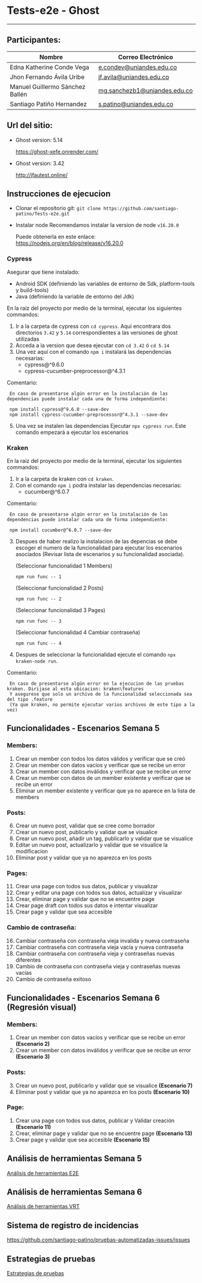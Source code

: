 # Tests-e2e - Ghost
-------

## Participantes:
| Nombre    | Correo Electrónico     |
|-------------|-------------------------|
| Edna Katherine Conde Vega    | e.condev@uniandes.edu.co             |
| Jhon Fernando Ávila Uribe    | jf.avila@uniandes.edu.co             |
| Manuel Guillermo Sánchez Ballén | mg.sanchezb1@uniandes.edu.co       |
| Santiago Patiño Hernandez    | s.patino@uniandes.edu.co             |

## Url del sitio:

- Ghost version: 5.14
  
  https://ghost-xefe.onrender.com/
  
- Ghost version: 3.42
  
  http://jfautest.online/

## Instrucciones de ejecucion
- Clonar el repositorio git:
  `git clone https://github.com/santiago-patino/Tests-e2e.git`
- Instalar node
  Recomendamos instalar la version de node `v16.20.0`

  Puede obtenerla en este enlace:
  https://nodejs.org/en/blog/release/v16.20.0

### Cypress

Asegurar que tiene instalado:
- Android SDK (definiendo las variables de entorno de Sdk, platform-tools y build-tools)
- Java (definiendo la variable de entorno del Jdk)

En la raiz del proyecto por medio de la terminal, ejecutar los siguientes commandos:

1. Ir a la carpeta de cypress con `cd cypress`. Aqui encontrara dos directorios `3.42` y `5.14` correspondientes a las versiones de ghost utilizadas
2. Acceda a la version que desea ejecutar con `cd 3.42` ó `cd 5.14`
3. Una vez aquí con el comando `npm i` instalará las dependencias necesarias:
   - cypress@^9.6.0
   - cypress-cucumber-preprocessor@^4.3.1
     
Comentario:

     En caso de presentarse algún error en la instalación de las dependencias puede instalar cada una de forma independiente:
     
     npm install cypress@^9.6.0 --save-dev
     npm install cypress-cucumber-preprocessor@^4.3.1 --save-dev
       
5. Una vez se instalen las dependencias Ejecutar `npx cypress run`. Este comando empezará a ejecutar los escenarios
   
### Kraken

En la raiz del proyecto por medio de la terminal, ejecutar los siguientes commandos:

1. Ir a la carpeta de kraken con `cd kraken`.
2. Con el comando `npm i` podra instalar las dependencias necesarias:
   - cucumber@^6.0.7
  
  Comentario:

     En caso de presentarse algún error en la instalación de las dependencias puede instalar cada una de forma independiente:
     
     npm install cucumber@^6.0.7 --save-dev
     
3. Despues de haber realizo la instalacion de las depencias se debe escoger el numero de la funcionalidad para ejecutar los escenarios asociados (Revisar lista de escenarios y su funcionalidad asociada).
   
   (Seleccionar funcionalidad 1 Members)

   `npm run func -- 1`

   (Seleccionar funcionalidad 2 Posts)

   `npm run func -- 2`

   (Seleccionar funcionalidad 3 Pages)

   `npm run func -- 3`

   (Seleccionar funcionalidad 4 Cambiar contraseña)

   `npm run func -- 4`

5. Despues de seleccionar la funcionalidad ejecute el comando `npx kraken-node run`.

Comentario:

     En caso de presentarse algún error en la ejecucion de las pruebas kraken. Dirijase al esta ubicacion: kraken\features
     Y asegurese que solo un archivo de la funcionalidad seleccionada sea del tipo .feature 
     (Ya que kraken, no permite ejecutar varios archivos de este tipo a la vez)

## Funcionalidades - Escenarios Semana 5
### Members:

   1. Crear un member con todos los datos válidos y verificar que se creó
   2. Crear un member con datos vacíos y verificar que se recibe un error
   3. Crear un member con datos inválidos y verificar que se recibe un error
   4. Crear un member con datos de un member existente y verificar que se recibe un error
   5. Eliminar un member existente y verificar que ya no aparece en la lista de members
### Posts:

   6. Crear un nuevo post, validar que se cree como borrador
   7. Crear un nuevo post, publicarlo y validar que se visualice
   8. Crear un nuevo post, añadir un tag, publicarlo y validar que se visualice
   9. Editar un nuevo post, actualizarlo y validar que se visualice la modificacion
   10. Eliminar post y validar que ya no aparezca en los posts
### Pages:

   11. Crear una page con todos sus datos, publicar y visualizar
   12. Crear y editar una page con todos sus datos, actualizar y visualizar
   13. Crear, eliminar page y validar que no se encuentre page
   14. Crear page draft con todos sus datos e intentar visualizar
   15. Crear page y validar que sea accesible
### Cambio de contraseña:
  
   16. Cambiar contraseña con contraseña vieja invalida y nueva contraseña
   17. Cambiar contraseña con contraseña vieja vacía y nueva contraseña
   18. Cambiar contraseña con contraseña vieja y contraseñas nuevas diferentes
   19. Cambio de contraseña con contraseña vieja y contraseñas nuevas vacías
   20. Cambio de contraseña exitoso

## Funcionalidades - Escenarios Semana 6 (Regresión visual)
### Members:

   1. Crear un member con datos vacíos y verificar que se recibe un error **(Escenario 2)**
   2. Crear un member con datos inválidos y verificar que se recibe un error **(Escenario 3)**
### Posts:

   3. Crear un nuevo post, publicarlo y validar que se visualice **(Escenario 7)**
   4. Eliminar post y validar que ya no aparezca en los posts **(Escenario 10)**
### Page:

   1. Crear una page con todos sus datos, publicar y Validar creación **(Escenario 11)**
   2. Crear, eliminar page y validar que no se encuentre page **(Escenario 13)**
   3. Crear page y validar que sea accesible  **(Escenario 15)**


## Análisis de herramientas Semana 5 
[Análisis de herramientas E2E](https://github.com/santiago-patino/Tests-e2e/wiki/An%C3%A1lisis-de-herramientas-E2E)

## Análisis de herramientas Semana 6
[Análisis de herramientas VRT](https://github.com/santiago-patino/Tests-e2e/wiki/An%C3%A1lisis-de-herramientas-VRT)

## Sistema de registro de incidencias
https://github.com/santiago-patino/pruebas-automatizadas-issues/issues

## Estrategias de pruebas
[Estrategias de pruebas](https://github.com/santiago-patino/Tests-e2e/wiki/Estrategias-de-pruebas)
